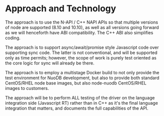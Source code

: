 # Approach and Technology

The approach is to use the N-API / C++ NAPI APIs so that
multiple versions of node are supported (8.10 and 10.10),
as well as all versions going forward as we will henceforth
have ABI compatibility. The C++ ABI also simplifies coding.

The approach is to support async/await/promise style Javascript code over supporting sync code. The latter is not conventional, and will be supported only as time permits;
however, the scope of work is purely test oriented as the
core logic for sync will already be there.

The approach is to employ a multistage Docker build to
not only provide the test environment for NuoDB development,
but also to provide both standard CentOS/RHEL node base images, but also node-nuodb CentOS/RHEL images to customers.

The approach will be to perform ALL testing of the driver on the language integration side (Javascript RT) rather than in C++ as it's the final language integration that matters, and documents the full capabilities of the API.
